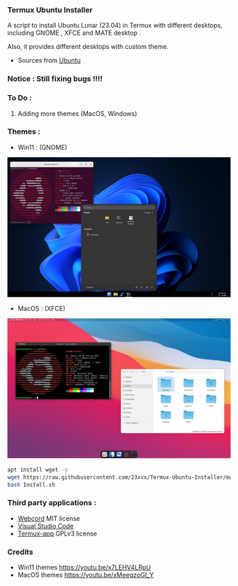 ### Termux Ubuntu Installer
 <p>A script to install Ubuntu Lunar (23.04) in Termux with different desktops,
 including GNOME , XFCE and MATE desktop . </p>
 <p>Also, it provides different desktops with custom theme.</p>

- Sources from [Ubuntu](https://cloud-images.ubuntu.com)

### Notice : Still fixing bugs !!!!



### To Do : 
1) Adding more themes (MacOS, Windows) 

### Themes :

- Win11 : (GNOME)
<p align="center"><img src="./Images/win11.png"></p>

- MacOS : (XFCE)
<p align="center"><img src="./Images/macos.png"></p>


```bash 
apt install wget -y 
wget https://raw.githubusercontent.com/23xvx/Termux-Ubuntu-Installer/main/Install.sh
bash Install.sh 
```

### Third party applications :
- [Webcord](https://github.com/SpacingBat3/WebCord) MIT license 
- [Visual Studio Code](https://code.visualstudio.com) 
- [Termux-app](https://github.com/termux/termux-app) GPLv3 license

### Credits 
- Win11 themes https://youtu.be/x7LEHV4LRpU
- MacOS themes https://youtu.be/xMeeqzoGI_Y 